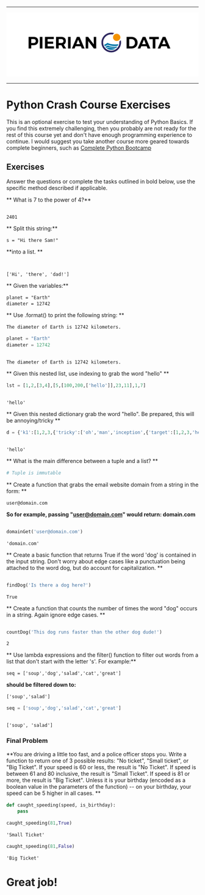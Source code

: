 
___

<a href='http://www.pieriandata.com'> <img src='../Pierian_Data_Logo.png' /></a>
___
# Python Crash Course Exercises 

This is an optional exercise to test your understanding of Python Basics. If you find this extremely challenging, then you probably are not ready for the rest of this course yet and don't have enough programming experience to continue. I would suggest you take another course more geared towards complete beginners, such as [Complete Python Bootcamp](https://www.udemy.com/complete-python-bootcamp/?couponCode=PY20)

## Exercises

Answer the questions or complete the tasks outlined in bold below, use the specific method described if applicable.

** What is 7 to the power of 4?**


```python

```




    2401



** Split this string:**

    s = "Hi there Sam!"
    
**into a list. **


```python

```


```python

```




    ['Hi', 'there', 'dad!']



** Given the variables:**

    planet = "Earth"
    diameter = 12742

** Use .format() to print the following string: **

    The diameter of Earth is 12742 kilometers.


```python
planet = "Earth"
diameter = 12742
```


```python

```

    The diameter of Earth is 12742 kilometers.


** Given this nested list, use indexing to grab the word "hello" **


```python
lst = [1,2,[3,4],[5,[100,200,['hello']],23,11],1,7]
```


```python

```




    'hello'



** Given this nested dictionary grab the word "hello". Be prepared, this will be annoying/tricky **


```python
d = {'k1':[1,2,3,{'tricky':['oh','man','inception',{'target':[1,2,3,'hello']}]}]}
```


```python

```




    'hello'



** What is the main difference between a tuple and a list? **


```python
# Tuple is immutable
```

** Create a function that grabs the email website domain from a string in the form: **

    user@domain.com
    
**So for example, passing "user@domain.com" would return: domain.com**


```python

```


```python
domainGet('user@domain.com')
```




    'domain.com'



** Create a basic function that returns True if the word 'dog' is contained in the input string. Don't worry about edge cases like a punctuation being attached to the word dog, but do account for capitalization. **


```python

```


```python
findDog('Is there a dog here?')
```




    True



** Create a function that counts the number of times the word "dog" occurs in a string. Again ignore edge cases. **


```python

```


```python
countDog('This dog runs faster than the other dog dude!')
```




    2



** Use lambda expressions and the filter() function to filter out words from a list that don't start with the letter 's'. For example:**

    seq = ['soup','dog','salad','cat','great']

**should be filtered down to:**

    ['soup','salad']


```python
seq = ['soup','dog','salad','cat','great']
```


```python

```




    ['soup', 'salad']



### Final Problem
**You are driving a little too fast, and a police officer stops you. Write a function
  to return one of 3 possible results: "No ticket", "Small ticket", or "Big Ticket". 
  If your speed is 60 or less, the result is "No Ticket". If speed is between 61 
  and 80 inclusive, the result is "Small Ticket". If speed is 81 or more, the result is "Big    Ticket". Unless it is your birthday (encoded as a boolean value in the parameters of the function) -- on your birthday, your speed can be 5 higher in all 
  cases. **


```python
def caught_speeding(speed, is_birthday):
    pass
```


```python
caught_speeding(81,True)
```




    'Small Ticket'




```python
caught_speeding(81,False)
```




    'Big Ticket'



# Great job!
